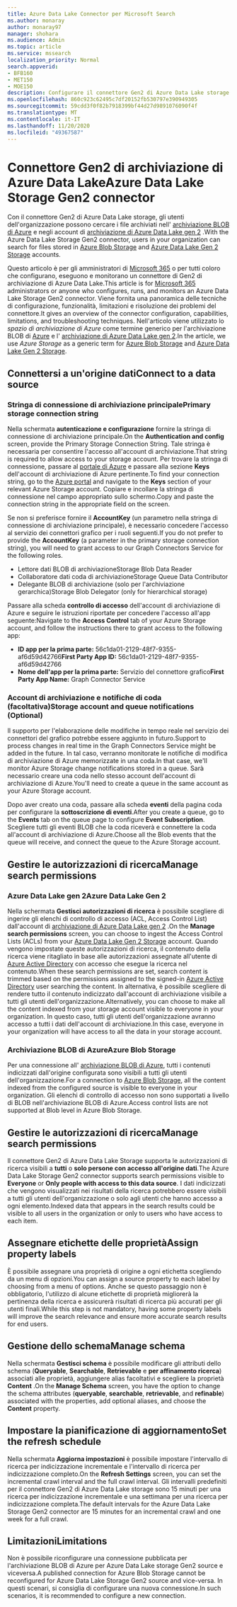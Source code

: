 ```yaml
---
title: Azure Data Lake Connector per Microsoft Search
ms.author: monaray
author: monaray97
manager: shohara
ms.audience: Admin
ms.topic: article
ms.service: mssearch
localization_priority: Normal
search.appverid:
- BFB160
- MET150
- MOE150
description: Configurare il connettore Gen2 di Azure Data Lake storage per Microsoft Search
ms.openlocfilehash: 860c923c62495c7df20152fb530797e390949305
ms.sourcegitcommit: 59cdd3f0f82b7918399bf44d27d9891076090f4f
ms.translationtype: MT
ms.contentlocale: it-IT
ms.lasthandoff: 11/20/2020
ms.locfileid: "49367587"
---
```

# <a name="azure-data-lake-storage-gen2-connector"></a><span data-ttu-id="d8853-103">Connettore Gen2 di archiviazione di Azure Data Lake</span><span class="sxs-lookup"><span data-stu-id="d8853-103">Azure Data Lake Storage Gen2 connector</span></span>

<span data-ttu-id="d8853-104">Con il connettore Gen2 di Azure Data Lake storage, gli utenti dell'organizzazione possono cercare i file archiviati nell' [archiviazione BLOB di Azure](https://docs.microsoft.com/azure/storage/blobs/storage-blobs-introduction) e negli account di [archiviazione di Azure Data Lake gen 2](https://docs.microsoft.com/azure/storage/blobs/data-lake-storage-introduction) .</span><span class="sxs-lookup"><span data-stu-id="d8853-104">With the Azure Data Lake Storage Gen2 connector, users in your organization can search for files stored in [Azure Blob Storage](https://docs.microsoft.com/azure/storage/blobs/storage-blobs-introduction) and [Azure Data Lake Gen 2 Storage](https://docs.microsoft.com/azure/storage/blobs/data-lake-storage-introduction) accounts.</span></span>

<span data-ttu-id="d8853-105">Questo articolo è per gli amministratori di [Microsoft 365](https://www.microsoft.com/microsoft-365) o per tutti coloro che configurano, eseguono e monitorano un connettore di Gen2 di archiviazione di Azure Data Lake.</span><span class="sxs-lookup"><span data-stu-id="d8853-105">This article is for [Microsoft 365](https://www.microsoft.com/microsoft-365) administrators or anyone who configures, runs, and monitors an Azure Data Lake Storage Gen2 connector.</span></span> <span data-ttu-id="d8853-106">Viene fornita una panoramica delle tecniche di configurazione, funzionalità, limitazioni e risoluzione dei problemi del connettore.</span><span class="sxs-lookup"><span data-stu-id="d8853-106">It gives an overview of the connector configuration, capabilities, limitations, and troubleshooting techniques.</span></span> <span data-ttu-id="d8853-107">Nell'articolo viene utilizzato lo *spazio di archiviazione di Azure* come termine generico per l'archiviazione BLOB di [Azure](https://docs.microsoft.com/azure/storage/blobs/storage-blobs-introduction) e l' [archiviazione di Azure Data Lake gen 2](https://docs.microsoft.com/azure/storage/blobs/data-lake-storage-introduction).</span><span class="sxs-lookup"><span data-stu-id="d8853-107">In the article, we use *Azure Storage* as a generic term for [Azure Blob Storage](https://docs.microsoft.com/azure/storage/blobs/storage-blobs-introduction) and [Azure Data Lake Gen 2 Storage](https://docs.microsoft.com/azure/storage/blobs/data-lake-storage-introduction).</span></span>

## <a name="connect-to-a-data-source"></a><span data-ttu-id="d8853-108">Connettersi a un'origine dati</span><span class="sxs-lookup"><span data-stu-id="d8853-108">Connect to a data source</span></span>

### <a name="primary-storage-connection-string"></a><span data-ttu-id="d8853-109">Stringa di connessione di archiviazione principale</span><span class="sxs-lookup"><span data-stu-id="d8853-109">Primary storage connection string</span></span>

<span data-ttu-id="d8853-110">Nella schermata **autenticazione e configurazione** fornire la stringa di connessione di archiviazione principale.</span><span class="sxs-lookup"><span data-stu-id="d8853-110">On the **Authentication and config** screen, provide the Primary Storage Connection String.</span></span> <span data-ttu-id="d8853-111">Tale stringa è necessaria per consentire l'accesso all'account di archiviazione.</span><span class="sxs-lookup"><span data-stu-id="d8853-111">That string is required to allow access to your storage account.</span></span> <span data-ttu-id="d8853-112">Per trovare la stringa di connessione, passare al [portale di Azure](https://ms.portal.azure.com/#home) e passare alla sezione **Keys** dell'account di archiviazione di Azure pertinente.</span><span class="sxs-lookup"><span data-stu-id="d8853-112">To find your connection string, go to the [Azure portal](https://ms.portal.azure.com/#home) and navigate to the **Keys** section of your relevant Azure Storage account.</span></span> <span data-ttu-id="d8853-113">Copiare e incollare la stringa di connessione nel campo appropriato sullo schermo.</span><span class="sxs-lookup"><span data-stu-id="d8853-113">Copy and paste the connection string in the appropriate field on the screen.</span></span>

<span data-ttu-id="d8853-114">Se non si preferisce fornire il **AccountKey** (un parametro nella stringa di connessione di archiviazione principale), è necessario concedere l'accesso al servizio dei connettori grafico per i ruoli seguenti.</span><span class="sxs-lookup"><span data-stu-id="d8853-114">If you do not prefer to provide the **AccountKey** (a parameter in the primary storage connection string), you will need to grant access to our Graph Connectors Service for the following roles.</span></span>

* <span data-ttu-id="d8853-115">Lettore dati BLOB di archiviazione</span><span class="sxs-lookup"><span data-stu-id="d8853-115">Storage Blob Data Reader</span></span>
* <span data-ttu-id="d8853-116">Collaboratore dati coda di archiviazione</span><span class="sxs-lookup"><span data-stu-id="d8853-116">Storage Queue Data Contributor</span></span>
* <span data-ttu-id="d8853-117">Delegante BLOB di archiviazione (solo per l'archiviazione gerarchica)</span><span class="sxs-lookup"><span data-stu-id="d8853-117">Storage Blob Delegator (only for hierarchical storage)</span></span>

<span data-ttu-id="d8853-118">Passare alla scheda **controllo di accesso** dell'account di archiviazione di Azure e seguire le istruzioni riportate per concedere l'accesso all'app seguente:</span><span class="sxs-lookup"><span data-stu-id="d8853-118">Navigate to the **Access Control** tab of your Azure Storage account, and follow the instructions there to grant access to the following app:</span></span>

* <span data-ttu-id="d8853-119">**ID app per la prima parte:** 56c1da01-2129-48f7-9355-af6d59d42766</span><span class="sxs-lookup"><span data-stu-id="d8853-119">**First Party App ID:** 56c1da01-2129-48f7-9355-af6d59d42766</span></span>
* <span data-ttu-id="d8853-120">**Nome dell'app per la prima parte:** Servizio del connettore grafico</span><span class="sxs-lookup"><span data-stu-id="d8853-120">**First Party App Name:** Graph Connector Service</span></span>

### <a name="storage-account-and-queue-notifications-optional"></a><span data-ttu-id="d8853-121">Account di archiviazione e notifiche di coda (facoltativa)</span><span class="sxs-lookup"><span data-stu-id="d8853-121">Storage account and queue notifications (Optional)</span></span>

<span data-ttu-id="d8853-122">Il supporto per l'elaborazione delle modifiche in tempo reale nel servizio dei connettori del grafico potrebbe essere aggiunto in futuro.</span><span class="sxs-lookup"><span data-stu-id="d8853-122">Support to process changes in real time in the Graph Connectors Service might be added in the future.</span></span> <span data-ttu-id="d8853-123">In tal caso, verranno monitorate le notifiche di modifica di archiviazione di Azure memorizzate in una coda.</span><span class="sxs-lookup"><span data-stu-id="d8853-123">In that case, we'll monitor Azure Storage change notifications stored in a queue.</span></span> <span data-ttu-id="d8853-124">Sarà necessario creare una coda nello stesso account dell'account di archiviazione di Azure.</span><span class="sxs-lookup"><span data-stu-id="d8853-124">You'll need to create a queue in the same account as your Azure Storage account.</span></span>

<span data-ttu-id="d8853-125">Dopo aver creato una coda, passare alla scheda **eventi** della pagina coda per configurare la **sottoscrizione di eventi**.</span><span class="sxs-lookup"><span data-stu-id="d8853-125">After you create a queue, go to the **Events** tab on the queue page to configure **Event Subscription**.</span></span> <span data-ttu-id="d8853-126">Scegliere tutti gli eventi BLOB che la coda riceverà e connettere la coda all'account di archiviazione di Azure.</span><span class="sxs-lookup"><span data-stu-id="d8853-126">Choose all the Blob events that the queue will receive, and connect the queue to the Azure Storage account.</span></span>

## <a name="manage-search-permissions"></a><span data-ttu-id="d8853-127">Gestire le autorizzazioni di ricerca</span><span class="sxs-lookup"><span data-stu-id="d8853-127">Manage search permissions</span></span>

### <a name="azure-data-lake-gen-2"></a><span data-ttu-id="d8853-128">Azure Data Lake gen 2</span><span class="sxs-lookup"><span data-stu-id="d8853-128">Azure Data Lake Gen 2</span></span>

<span data-ttu-id="d8853-129">Nella schermata **Gestisci autorizzazioni di ricerca** è possibile scegliere di ingerire gli elenchi di controllo di accesso (ACL, Access Control List) dall'account di [archiviazione di Azure Data Lake gen 2](https://docs.microsoft.com/azure/storage/blobs/data-lake-storage-introduction) .</span><span class="sxs-lookup"><span data-stu-id="d8853-129">On the **Manage search permissions** screen, you can choose to ingest the Access Control Lists (ACLs) from your [Azure Data Lake Gen 2 Storage](https://docs.microsoft.com/azure/storage/blobs/data-lake-storage-introduction) account.</span></span> <span data-ttu-id="d8853-130">Quando vengono impostate queste autorizzazioni di ricerca, il contenuto della ricerca viene ritagliato in base alle autorizzazioni assegnate all'utente di [Azure Active Directory](https://docs.microsoft.com/azure/active-directory/) con accesso che esegue la ricerca nel contenuto.</span><span class="sxs-lookup"><span data-stu-id="d8853-130">When these search permissions are set, search content is trimmed based on the permissions assigned to the signed-in [Azure Active Directory](https://docs.microsoft.com/azure/active-directory/) user searching the content.</span></span> <span data-ttu-id="d8853-131">In alternativa, è possibile scegliere di rendere tutto il contenuto indicizzato dall'account di archiviazione visibile a tutti gli utenti dell'organizzazione.</span><span class="sxs-lookup"><span data-stu-id="d8853-131">Alternatively, you can choose to make all the content indexed from your storage account visible to everyone in your organization.</span></span> <span data-ttu-id="d8853-132">In questo caso, tutti gli utenti dell'organizzazione avranno accesso a tutti i dati dell'account di archiviazione.</span><span class="sxs-lookup"><span data-stu-id="d8853-132">In this case, everyone in your organization will have access to all the data in your storage account.</span></span>

### <a name="azure-blob-storage"></a><span data-ttu-id="d8853-133">Archiviazione BLOB di Azure</span><span class="sxs-lookup"><span data-stu-id="d8853-133">Azure Blob Storage</span></span>

<span data-ttu-id="d8853-134">Per una connessione all' [archiviazione BLOB di Azure](https://docs.microsoft.com/azure/storage/blobs/storage-blobs-introduction), tutti i contenuti indicizzati dall'origine configurata sono visibili a tutti gli utenti dell'organizzazione.</span><span class="sxs-lookup"><span data-stu-id="d8853-134">For a connection to [Azure Blob Storage](https://docs.microsoft.com/azure/storage/blobs/storage-blobs-introduction), all the content indexed from the configured source is visible to everyone in your organization.</span></span> <span data-ttu-id="d8853-135">Gli elenchi di controllo di accesso non sono supportati a livello di BLOB nell'archiviazione BLOB di Azure.</span><span class="sxs-lookup"><span data-stu-id="d8853-135">Access control lists are not supported at Blob level in Azure Blob Storage.</span></span>

## <a name="manage-search-permissions"></a><span data-ttu-id="d8853-136">Gestire le autorizzazioni di ricerca</span><span class="sxs-lookup"><span data-stu-id="d8853-136">Manage search permissions</span></span>

<span data-ttu-id="d8853-137">Il connettore Gen2 di Azure Data Lake Storage supporta le autorizzazioni di ricerca visibili a **tutti** o **solo persone con accesso all'origine dati**.</span><span class="sxs-lookup"><span data-stu-id="d8853-137">The Azure Data Lake Storage Gen2 connector supports search permissions visible to **Everyone** or **Only people with access to this data source**.</span></span> <span data-ttu-id="d8853-138">I dati indicizzati che vengono visualizzati nei risultati della ricerca potrebbero essere visibili a tutti gli utenti dell'organizzazione o solo agli utenti che hanno accesso a ogni elemento.</span><span class="sxs-lookup"><span data-stu-id="d8853-138">Indexed data that appears in the search results could be visible to all users in the organization or only to users who have access to each item.</span></span>

## <a name="assign-property-labels"></a><span data-ttu-id="d8853-139">Assegnare etichette delle proprietà</span><span class="sxs-lookup"><span data-stu-id="d8853-139">Assign property labels</span></span>

<span data-ttu-id="d8853-140">È possibile assegnare una proprietà di origine a ogni etichetta scegliendo da un menu di opzioni.</span><span class="sxs-lookup"><span data-stu-id="d8853-140">You can assign a source property to each label by choosing from a menu of options.</span></span> <span data-ttu-id="d8853-141">Anche se questo passaggio non è obbligatorio, l'utilizzo di alcune etichette di proprietà migliorerà la pertinenza della ricerca e assicurerà risultati di ricerca più accurati per gli utenti finali.</span><span class="sxs-lookup"><span data-stu-id="d8853-141">While this step is not mandatory, having some property labels will improve the search relevance and ensure more accurate search results for end users.</span></span>

## <a name="manage-schema"></a><span data-ttu-id="d8853-142">Gestione dello schema</span><span class="sxs-lookup"><span data-stu-id="d8853-142">Manage schema</span></span>

<span data-ttu-id="d8853-143">Nella schermata **Gestisci schema** è possibile modificare gli attributi dello schema (**Queryable**, **Searchable**, **Retrievable** e **per affinamento ricerca**) associati alle proprietà, aggiungere alias facoltativi e scegliere la proprietà **Content** .</span><span class="sxs-lookup"><span data-stu-id="d8853-143">On the **Manage Schema** screen, you have the option to change the schema attributes (**queryable**, **searchable**, **retrievable**, and **refinable**) associated with the properties, add optional aliases, and choose the **Content** property.</span></span>

## <a name="set-the-refresh-schedule"></a><span data-ttu-id="d8853-144">Impostare la pianificazione di aggiornamento</span><span class="sxs-lookup"><span data-stu-id="d8853-144">Set the refresh schedule</span></span>

<span data-ttu-id="d8853-145">Nella schermata **Aggiorna impostazioni** è possibile impostare l'intervallo di ricerca per indicizzazione incrementale e l'intervallo di ricerca per indicizzazione completo.</span><span class="sxs-lookup"><span data-stu-id="d8853-145">On the **Refresh Settings** screen, you can set the incremental crawl interval and the full crawl interval.</span></span> <span data-ttu-id="d8853-146">Gli intervalli predefiniti per il connettore Gen2 di Azure Data Lake storage sono 15 minuti per una ricerca per indicizzazione incrementale e una settimana per una ricerca per indicizzazione completa.</span><span class="sxs-lookup"><span data-stu-id="d8853-146">The default intervals for the Azure Data Lake Storage Gen2 connector are 15 minutes for an incremental crawl and one week for a full crawl.</span></span>

## <a name="limitations"></a><span data-ttu-id="d8853-147">Limitazioni</span><span class="sxs-lookup"><span data-stu-id="d8853-147">Limitations</span></span>

<span data-ttu-id="d8853-148">Non è possibile riconfigurare una connessione pubblicata per l'archiviazione BLOB di Azure per Azure Data Lake storage Gen2 source e viceversa.</span><span class="sxs-lookup"><span data-stu-id="d8853-148">A published connection for Azure Blob Storage cannot be reconfigured for Azure Data Lake Storage Gen2 source and vice-versa.</span></span> <span data-ttu-id="d8853-149">In questi scenari, si consiglia di configurare una nuova connessione.</span><span class="sxs-lookup"><span data-stu-id="d8853-149">In such scenarios, it is recommended to configure a new connection.</span></span>
